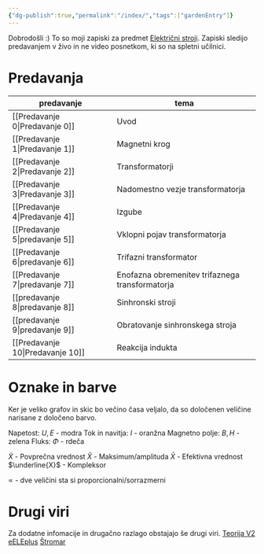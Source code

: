 ```yaml
---
{"dg-publish":true,"permalink":"/index/","tags":["gardenEntry"]}
---
```


Dobrodošli :)
To so moji zapiski za predmet [Električni stroji](https://fe.uni-lj.si/predmeti/elektricni-stroji/). Zapiski sledijo predavanjem v živo in ne video posnetkom, ki so na spletni učilnici. 

# Predavanja

| predavanje        | tema                                            |
| ----------------- | ----------------------------------------------- |
| [[Predavanje 0\|Predavanje 0]]  | Uvod                                            |
| [[Predavanje 1\|Predavanje 1]]  | Magnetni krog                                   |
| [[Predavanje 2\|Predavanje 2]]  | Transformatorji                                 |
| [[Predavanje 3\|Predavanje 3]]  | Nadomestno vezje transformatorja                |
| [[Predavanje 4\|Predavanje 4]]  | Izgube                   | 
| [[Predavanje 5\|predavanje 5]]  | Vklopni pojav transformatorja                   |
| [[Predavanje 6\|predavanje 6]]  | Trifazni transformator                          |
| [[Predavanje 7\|predavanje 7]]  | Enofazna obremenitev trifaznega transformatorja |
| [[predavanje 8\|predavanje 8]]  | Sinhronski stroji                               |
| [[predavanje 9\|predavanje 9]]  | Obratovanje sinhronskega stroja                 |
| [[Predavanje 10\|Predavanje 10]] | Reakcija indukta                                |

# Oznake in barve
Ker je veliko grafov in skic bo večino časa veljalo, da so določenen veličine narisane z določeno barvo.

Napetost: $U, E$ - modra
Tok in navitja: $I$ - oranžna
Magnetno polje: $B, H$ - zelena
Fluks: $\Phi$ - rdeča

$\tilde{X}$ - Povprečna vrednost
$\hat{X}$ - Maksimum/amplituda
$\bar{X}$ - Efektivna vrednost
$\underline{X}$ - Kompleksor

$\propto$ - dve veličini sta si proporcionalni/sorrazmerni

# Drugi viri
Za dodatne infomacije in drugačno razlago obstajajo še drugi viri.
[Teorija V2](https://stromar.si/assets/Uploads/2/Teorija-v-2.pdf)
[eELEplus](http://eele.fe.uni-lj.si/wiki/index.php/Glavna_stran)
[Štromar](https://stromar.si/zapiski/uni-zapiski/uni-2-letnik/)